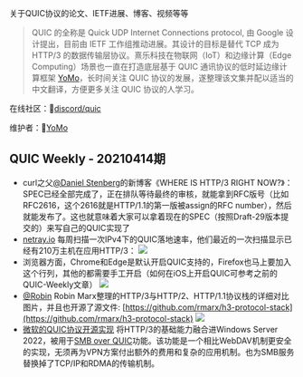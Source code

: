 关于QUIC协议的论文、IETF进展、博客、视频等等

> QUIC 的全称是 Quick UDP Internet Connections protocol, 由 Google 设计提出，目前由 IETF 工作组推动进展。其设计的目标是替代 TCP 成为 HTTP/3 的数据传输层协议。熹乐科技在物联网（IoT）和边缘计算（Edge Computing）场景也一直在打造底层基于 QUIC 通讯协议的低时延边缘计算框架 [YoMo](https://github.com/yomorun/yomo/)，长时间关注 QUIC 协议的发展，遂整理该文集并配以适当的中文翻译，方便更多关注 QUIC 协议的人学习。

在线社区：🍖[discord/quic](https://discord.gg/CTH3wv9) 

维护者：🦖[YoMo](https://github.com/yomorun/yomo/)

## QUIC Weekly - 20210414期

* curl之父[@Daniel Stenberg](https://twitter.com/bagder)的新博客《WHERE IS HTTP/3 RIGHT NOW?》：SPEC已经全部完成了，正在排队等待最终的审核，就能拿到RFC版号（比如RFC2616，这个2616就是HTTP/1.1的第一版被assign的RFC number），然后就能发布了。这也就意味着大家可以拿着现在的SPEC（按照Draft-29版本提交的）来写自己的QUIC实现了
* [netray.io](https://quic.netray.io/stats.html) 每周扫描一次IPv4下的QUIC落地速率，他们最近的一次扫描显示已经有210万主机在应用HTTP/3：
![](https://daniel.haxx.se/blog/wp-content/uploads/2021/04/ietf-quic-support-in-ipv.png)
* 浏览器方面，Chrome和Edge是默认开启QUIC支持的，Firefox也马上要加入这个行列，其他的都需要手工开启（如何在iOS上开启QUIC可参考之前的QUIC-Weekly文章）
![](https://daniel.haxx.se/blog/wp-content/uploads/2021/04/Screenshot_2021-04-04-Can-I-use-Support-tables-for-HTML5-CSS3-etc.png)
* [@Robin](http://twitter.com/programart)  Robin Marx整理的HTTP/3与HTTP/2、HTTP/1.1协议栈的详细对比图片，并且也开源了源文件: [https://github.com/rmarx/h3-protocol-stack](https://github.com/rmarx/h3-protocol-stack)
![](https://github.com/rmarx/h3-protocol-stack/blob/main/png/protocol-stack-h2-h3-extended.png?raw=true)
* [微软的QUIC协议开源实现](https://github.com/microsoft/msquic) 将HTTP/3的基础能力融合进Windows Server 2022，被用于[SMB over QUIC](https://techcommunity.microsoft.com/t5/itops-talk-blog/smb-over-quic-files-without-the-vpn/ba-p/1183449)功能。该功能是一个相比WebDAV机制更安全的实现，无须再为VPN方案付出额外的费用和复杂的应用机制。也为SMB服务替换掉了TCP/IP和RDMA的传输机制。